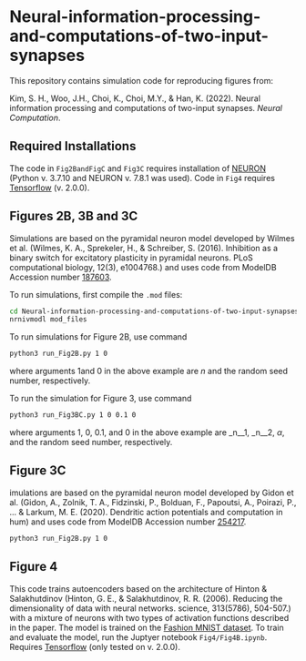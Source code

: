 # Neural-information-processing-and-computations-of-two-input-synapses
This repository contains simulation code for reproducing figures from:

Kim, S. H., Woo, J.H., Choi, K., Choi, M.Y., & Han, K. (2022).
Neural information processing and computations of two-input synapses. _Neural Computation_.

## Required Installations

The code in ```Fig2BandFigC``` and ```Fig3C``` requires installation of [NEURON](https://neuron.yale.edu/neuron/download) (Python v. 3.7.10 and NEURON v. 7.8.1 was used). Code in ```Fig4``` requires [Tensorflow](https://www.tensorflow.org/install) (v. 2.0.0).

## Figures 2B, 3B and 3C

Simulations are based on the pyramidal neuron model developed by Wilmes et al. (Wilmes, K. A., Sprekeler, H., & Schreiber, S. (2016). Inhibition as a binary switch for excitatory plasticity in pyramidal neurons. PLoS computational biology, 12(3), e1004768.) and uses code from ModelDB Accession number [187603](https://senselab.med.yale.edu/ModelDB/ShowModel?model=187603#tabs-1).

To run simulations, first compile the ```.mod``` files:

```bash
cd Neural-information-processing-and-computations-of-two-input-synapses/Fig2BandFigC
nrnivmodl mod_files
```

To run simulations for Figure 2B, use command

```bash
python3 run_Fig2B.py 1 0
```

where arguments 1and 0 in the above example are _n_ and the random seed number, respectively.

To run the simulation for Figure 3, use command

```bash
python3 run_Fig3BC.py 1 0 0.1 0
```

where arguments 1, 0, 0.1, and 0 in the above example are _n__1, _n__2, _α_, and the random seed number, respectively.

## Figure 3C

imulations are based on the pyramidal neuron model developed by Gidon et al. (Gidon, A., Zolnik, T. A., Fidzinski, P., Bolduan, F., Papoutsi, A., Poirazi, P., ... & Larkum, M. E. (2020). Dendritic action potentials and computation in hum) and uses code from ModelDB Accession number [254217](https://senselab.med.yale.edu/ModelDB/ShowModel?model=254217#tabs-1).

```bash
python3 run_Fig2B.py 1 0
```

## Figure 4

This code trains autoencoders based on the architecture of Hinton & Salakhutdinov (Hinton, G. E., & Salakhutdinov, R. R. (2006). Reducing the dimensionality of data with neural networks. science, 313(5786), 504-507.) with a mixture of neurons with two types of activation functions described in the paper. The model is trained on the [Fashion MNIST dataset](https://github.com/zalandoresearch/fashion-mnist). To train and evaluate the model, run the Juptyer notebook ```Fig4/Fig4B.ipynb```. Requires [Tensorflow](https://www.tensorflow.org/install) (only tested on v. 2.0.0).
